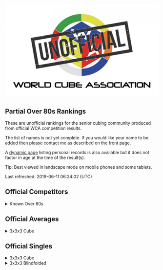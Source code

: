 ![alt text](img/logo.jpg "logo")
## Partial Over 80s Rankings

These are unofficial rankings for the senior cubing community produced from official WCA competition results.

The list of names is not yet complete. If you would like your name to be added then please contact me as described on the [front page](README.md).

A [dynamic page](https://jonatanklosko.github.io/rankings/#/rankings/show?name=Over%2080s%20-%20Official%20PRs&wcaids=2003WESS01,2005TOMO01,2006BERG01,2010ESTE02,2011MICH01,2018DOYL02) listing personal records is also available but it does not factor in age at the time of the result(s).

Tip: Best viewed in landscape mode on mobile phones and some tablets.

Last refreshed: 2019-06-11 06:24:02 (UTC)

<h2 id="competitors">Official Competitors</h2>

<details id="persons">
  <summary>Known Over 80s</summary>
  <table>
    <tr><td><b>Person</b></td><td><b>Speedsolving.com</b></td></tr>
    <tr><td><a href="https://www.worldcubeassociation.org/persons/2010ESTE02">Adelina Estevao</a>, Australia</td><td>?</td></tr>
    <tr><td><a href="https://www.worldcubeassociation.org/persons/2011MICH01">Egon Micheelsen</a>, Denmark, 90+</td><td>?</td></tr>
    <tr><td><a href="https://www.worldcubeassociation.org/persons/2005TOMO01">Hideaki Tomoyori (友寄英哲)</a>, Japan</td><td>?</td></tr>
    <tr><td><a href="https://www.worldcubeassociation.org/persons/2006BERG01">Martin Berger</a>, United Kingdom</td><td>?</td></tr>
    <tr><td><a href="https://www.worldcubeassociation.org/persons/2003WESS01">Rune Wesström</a>, Sweden</td><td><a href="https://www.speedsolving.com/members/rune.91">Rune</a></td></tr>
    <tr><td><a href="https://www.worldcubeassociation.org/persons/2018DOYL02">Tom Doyle</a>, United States</td><td><a href="https://www.speedsolving.com/members/old-tom.27350">Old Tom</a></td></tr>
  </table>
</details>

<h2 id="averages">Official Averages</h2>

<details id="333_avg">
  <summary>3x3x3 Cube</summary>
  <table>
    <tr><td><b>Rank</b></td><td><b>Person</b></td><td><b>Result</b></td></tr>
    <tr><td style="text-align:center">1</td><td><a href="https://www.worldcubeassociation.org/persons/2003WESS01#333">Rune Wesström</a>, Sweden</td><td style="text-align:right">41.14</td></tr>
    <tr><td style="text-align:center">2</td><td><a href="https://www.worldcubeassociation.org/persons/2005TOMO01#333">Hideaki Tomoyori (友寄英哲)</a>, Japan</td><td style="text-align:right">46.04</td></tr>
    <tr><td style="text-align:center">3</td><td><a href="https://www.worldcubeassociation.org/persons/2010ESTE02#333">Adelina Estevao</a>, Australia</td><td style="text-align:right">1:51.70</td></tr>
    <tr><td style="text-align:center">4</td><td><a href="https://www.worldcubeassociation.org/persons/2006BERG01#333">Martin Berger</a>, United Kingdom</td><td style="text-align:right">2:56.24</td></tr>
    <tr><td style="text-align:center">5</td><td><a href="https://www.worldcubeassociation.org/persons/2018DOYL02#333">Tom Doyle</a>, United States</td><td style="text-align:right">3:19.05</td></tr>
  </table>
</details>

<h2 id="singles">Official Singles</h2>

<details id="333_best">
  <summary>3x3x3 Cube</summary>
  <table>
    <tr><td><b>Rank</b></td><td><b>Person</b></td><td><b>Result</b></td></tr>
    <tr><td style="text-align:center">1</td><td><a href="https://www.worldcubeassociation.org/persons/2003WESS01#333">Rune Wesström</a>, Sweden</td><td style="text-align:right">33.34</td></tr>
    <tr><td style="text-align:center">2</td><td><a href="https://www.worldcubeassociation.org/persons/2005TOMO01#333">Hideaki Tomoyori (友寄英哲)</a>, Japan</td><td style="text-align:right">41.14</td></tr>
    <tr><td style="text-align:center">3</td><td><a href="https://www.worldcubeassociation.org/persons/2010ESTE02#333">Adelina Estevao</a>, Australia</td><td style="text-align:right">1:23.96</td></tr>
    <tr><td style="text-align:center">4</td><td><a href="https://www.worldcubeassociation.org/persons/2006BERG01#333">Martin Berger</a>, United Kingdom</td><td style="text-align:right">2:20.88</td></tr>
    <tr><td style="text-align:center">5</td><td><a href="https://www.worldcubeassociation.org/persons/2018DOYL02#333">Tom Doyle</a>, United States</td><td style="text-align:right">2:30.49</td></tr>
    <tr><td style="text-align:center">6</td><td><a href="https://www.worldcubeassociation.org/persons/2011MICH01#333">Egon Micheelsen</a>, Denmark, 90+</td><td style="text-align:right">5:52.16</td></tr>
  </table>
</details>

<details id="333bf_best">
  <summary>3x3x3 Blindfolded</summary>
  <table>
    <tr><td><b>Rank</b></td><td><b>Person</b></td><td><b>Result</b></td></tr>
    <tr><td style="text-align:center">1</td><td><a href="https://www.worldcubeassociation.org/persons/2005TOMO01#333bf">Hideaki Tomoyori (友寄英哲)</a>, Japan</td><td style="text-align:right">13:55.00</td></tr>
  </table>
</details>

